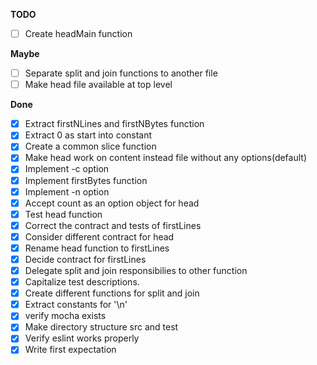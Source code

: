 **TODO**

- [ ] Create headMain function

**Maybe**

- [ ] Separate split and join functions to another file
- [ ] Make head file available at top level 

**Done**

- [X] Extract firstNLines and firstNBytes function
- [X] Extract 0 as start into constant
- [X] Create a common slice function
- [X] Make head work on content instead file without any options(default)
- [X] Implement -c option
- [X] Implement firstBytes function
- [X] Implement -n option
- [X] Accept count as an option object for head
- [X] Test head function
- [X] Correct the contract and tests of firstLines
- [X] Consider different contract for head
- [X] Rename head function to firstLines
- [X] Decide contract for firstLines
- [X] Delegate split and join responsibilies to other function
- [X] Capitalize test descriptions.
- [X] Create different functions for split and join
- [X] Extract constants for '\n'
- [X] verify mocha exists
- [X] Make directory structure src and test
- [X] Verify eslint works properly
- [X] Write first expectation